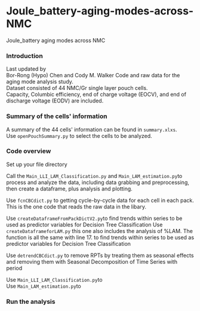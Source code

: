 # Joule_battery-aging-modes-across-NMC
Joule_battery aging modes across NMC
###  Introduction
Last updated by  
Bor-Rong (Hypo) Chen and Cody M. Walker
Code and raw data for the aging mode analysis study.    
Dataset consisted of 44 NMC/Gr single layer pouch cells.  
Capacity, Columbic efficiency, end of charge voltage (EOCV), and end of discharge voltage (EODV) are included. 

###  Summary of the cells' information 
A summary of the 44 cells' information can be found in `summary.xlxs`.  
Use `openPouchSummary.py` to select the cells to be analyzed. 

###  Code overview

Set up your file directory 

Call the `Main_LLI_LAM_Classification.py` and `Main_LAM_estimation.py`to process and analyze the data, including data grabbing and preprocessing, then create a dataframe, plus analysis and plotting. 

Use `fcnCBCdict.py` to getting cycle-by-cycle data for each cell in each pack. This is the one code that reads the raw data in the libary. 

Use `createDataframeFromPackDictV2.py`to find trends within series to be used as predictor variables for Decision Tree Classification
Use `createDataframeforLAM.py` this one also includes the analysis of %LAM. The function is all the same with line 17. to find trends within series to be used as predictor variables for Decision Tree Classification
  
Use `detrendCBCdict.py` to remove RPTs by treating them as seasonal effects and removing them with Seasonal Decomposition of Time Series with period    


Use `Main_LLI_LAM_Classification.py`to  
Use `Main_LAM_estimation.py`to  

###  Run the analysis
